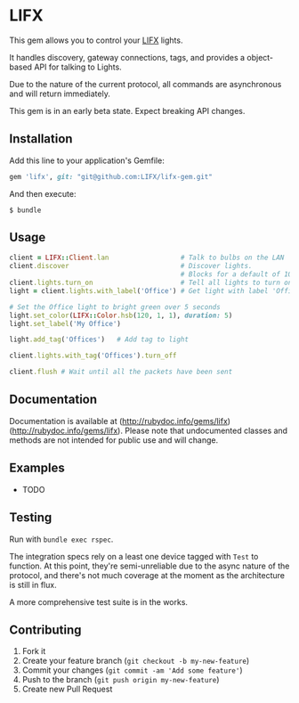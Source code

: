 # LIFX

This gem allows you to control your [LIFX](http://lifx.co) lights.

It handles discovery, gateway connections, tags, and provides a object-based API
for talking to Lights.

Due to the nature of the current protocol, all commands are asynchronous and will return immediately.

This gem is in an early beta state. Expect breaking API changes.

## Installation

Add this line to your application's Gemfile:

```ruby
gem 'lifx', git: "git@github.com:LIFX/lifx-gem.git"
```

And then execute:

```shell
$ bundle
```

## Usage

```ruby
client = LIFX::Client.lan                  # Talk to bulbs on the LAN
client.discover                            # Discover lights.
                                           # Blocks for a default of 10 seconds or until a light is found
client.lights.turn_on                      # Tell all lights to turn on
light = client.lights.with_label('Office') # Get light with label 'Office'

# Set the Office light to bright green over 5 seconds
light.set_color(LIFX::Color.hsb(120, 1, 1), duration: 5)
light.set_label('My Office')

light.add_tag('Offices')   # Add tag to light

client.lights.with_tag('Offices').turn_off

client.flush # Wait until all the packets have been sent
```

## Documentation

Documentation is available at (http://rubydoc.info/gems/lifx)(http://rubydoc.info/gems/lifx). Please note that undocumented classes and methods are not intended for public use and will change.

## Examples

* TODO

## Testing

Run with `bundle exec rspec`.

The integration specs rely on a least one device tagged with `Test` to function. At this point, they're semi-unreliable due to the async nature of the protocol, and there's not much coverage at the moment as the architecture is still in flux.

A more comprehensive test suite is in the works.

## Contributing

1. Fork it
2. Create your feature branch (`git checkout -b my-new-feature`)
3. Commit your changes (`git commit -am 'Add some feature'`)
4. Push to the branch (`git push origin my-new-feature`)
5. Create new Pull Request
